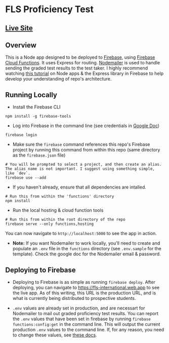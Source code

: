 # FLS Proficiency Test

## [Live Site](https://fls-international.web.app/)

## Overview

This is a Node app designed to be deployed to [Firebase](https://firebase.google.com/), using [Firebase Cloud Functions](https://firebase.google.com/docs/functions). It uses Express for routing. [Nodemailer](https://nodemailer.com/about/) is used to handle sending the graded test results to the test taker. I highly recommend watching [this tutorial](https://www.youtube.com/watch?v=LOeioOKUKI8) on Node apps & the Express library in Firebase to help develop your understanding of repo's architecture.

## Running Locally
* Install the Firebase CLI

```shell
npm install -g firebase-tools
```

* Log into Firebase in the command line (see credentials in [Google Doc](https://docs.google.com/document/d/10vJser2UQQnUcDWYj61Jk-a38K6K8GoTkNgWqzzBMFQ/edit))

```shell
firebase login
```

* Make sure the `firebase` command references this repo's Firebase project by running this command from within this repo (same directory as the `firebase.json` file)

```shell
# You will be prompted to select a project, and then create an alias. The alias name is not important. I suggest using something simple, like `dev`.
firebase use --add
```

* If you haven't already, ensure that all dependencies are intalled.

```shell
# Run this from within the 'functions' directory
npm install
```

* Run the local hosting & cloud function tools

```shell
# Run this from within the root directory of the repo
firebase serve --only functions,hosting
```

You can now navigate to `http://localhost:5000` to see the app in action.

* **Note:** If you want Nodemailer to work locally, you'll need to create and populate an `.env` file in the `functions` directory (see `.env.sample` for the template). Check the google doc for the Nodemailer email & password.

## Deploying to Firebase

* Deploying to Firebase is as simple as running `firebase deploy`. After deploying, you can navigate to https://fls-international.web.app to see the live app. As of this writing, this URL is the production URL, and is what is currently being distributed to prospective students.

* `.env` values are already set in production, and are necessart for Nodemailer to mail out graded proficiency test results. You can report the `.env` values that have been set in firebase by running `firebase functions:config:get` in the command line. This will output the current production `.env` values to the command line. If, for any reason, you need to change these values, see [these docs](https://firebase.google.com/docs/functions/config-env).